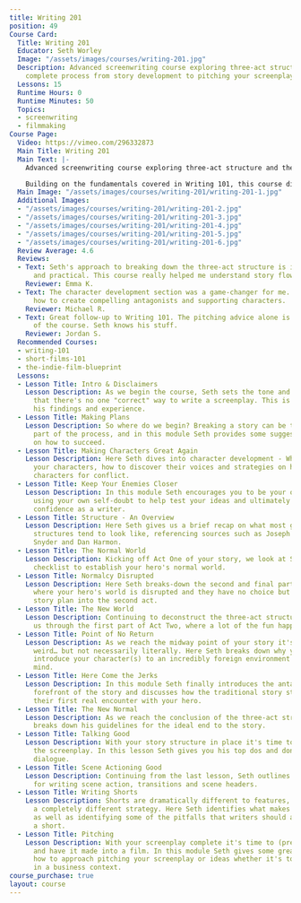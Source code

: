 ```yaml
---
title: Writing 201
position: 49
Course Card:
  Title: Writing 201
  Educator: Seth Worley
  Image: "/assets/images/courses/writing-201.jpg"
  Description: Advanced screenwriting course exploring three-act structure and the
    complete process from story development to pitching your screenplay.
  Lessons: 15
  Runtime Hours: 0
  Runtime Minutes: 50
  Topics:
  - screenwriting
  - filmmaking
Course Page:
  Video: https://vimeo.com/296332873
  Main Title: Writing 201
  Main Text: |-
    Advanced screenwriting course exploring three-act structure and the complete process from story development to pitching your screenplay.

    Building on the fundamentals covered in Writing 101, this course dives deeper into character development, story structure, dialogue, and the practical aspects of getting your screenplay made into a film.
  Main Image: "/assets/images/courses/writing-201/writing-201-1.jpg"
  Additional Images:
  - "/assets/images/courses/writing-201/writing-201-2.jpg"
  - "/assets/images/courses/writing-201/writing-201-3.jpg"
  - "/assets/images/courses/writing-201/writing-201-4.jpg"
  - "/assets/images/courses/writing-201/writing-201-5.jpg"
  - "/assets/images/courses/writing-201/writing-201-6.jpg"
  Review Average: 4.6
  Reviews:
  - Text: Seth's approach to breaking down the three-act structure is incredibly clear
      and practical. This course really helped me understand story flow.
    Reviewer: Emma K.
  - Text: The character development section was a game-changer for me. Finally understand
      how to create compelling antagonists and supporting characters.
    Reviewer: Michael R.
  - Text: Great follow-up to Writing 101. The pitching advice alone is worth the price
      of the course. Seth knows his stuff.
    Reviewer: Jordan S.
  Recommended Courses:
  - writing-101
  - short-films-101
  - the-indie-film-blueprint
  Lessons:
  - Lesson Title: Intro & Disclaimers
    Lesson Description: As we begin the course, Seth sets the tone and reminds us
      that there's no one "correct" way to write a screenplay. This is a guide to
      his findings and experience.
  - Lesson Title: Making Plans
    Lesson Description: So where do we begin? Breaking a story can be the most difficult
      part of the process, and in this module Seth provides some suggestions and guidelines
      on how to succeed.
  - Lesson Title: Making Characters Great Again
    Lesson Description: Here Seth dives into character development - Where to find
      your characters, how to discover their voices and strategies on how to contrast
      characters for conflict.
  - Lesson Title: Keep Your Enemies Closer
    Lesson Description: In this module Seth encourages you to be your own critic,
      using your own self-doubt to help test your ideas and ultimately build your
      confidence as a writer.
  - Lesson Title: Structure - An Overview
    Lesson Description: Here Seth gives us a brief recap on what most general story
      structures tend to look like, referencing sources such as Joseph Campbell, Blake
      Snyder and Dan Harmon.
  - Lesson Title: The Normal World
    Lesson Description: Kicking off Act One of your story, we look at Seth's must-have
      checklist to establish your hero's normal world.
  - Lesson Title: Normalcy Disrupted
    Lesson Description: Here Seth breaks-down the second and final part of Act One,
      where your hero's world is disrupted and they have no choice but to follow your
      story plan into the second act.
  - Lesson Title: The New World
    Lesson Description: Continuing to deconstruct the three-act structure, Seth takes
      us through the first part of Act Two, where a lot of the fun happens.
  - Lesson Title: Point of No Return
    Lesson Description: As we reach the midway point of your story it's time to get
      weird… but not necessarily literally. Here Seth breaks down why you want to
      introduce your character(s) to an incredibly foreign environment or state of
      mind.
  - Lesson Title: Here Come the Jerks
    Lesson Description: In this module Seth finally introduces the antagonist to the
      forefront of the story and discusses how the traditional story structure treats
      their first real encounter with your hero.
  - Lesson Title: The New Normal
    Lesson Description: As we reach the conclusion of the three-act structure Seth
      breaks down his guidelines for the ideal end to the story.
  - Lesson Title: Talking Good
    Lesson Description: With your story structure in place it's time to flesh out
      the screenplay. In this lesson Seth gives you his top dos and don'ts for writing
      dialogue.
  - Lesson Title: Scene Actioning Good
    Lesson Description: Continuing from the last lesson, Seth outlines his best advice
      for writing scene action, transitions and scene headers.
  - Lesson Title: Writing Shorts
    Lesson Description: Shorts are dramatically different to features, and require
      a completely different strategy. Here Seth identifies what makes a great short
      as well as identifying some of the pitfalls that writers should avoid when constructing
      a short.
  - Lesson Title: Pitching
    Lesson Description: With your screenplay complete it's time to (presumably) try
      and have it made into a film. In this module Seth gives some great advice for
      how to approach pitching your screenplay or ideas whether it's to friends or
      in a business context.
course_purchase: true
layout: course
---
```


